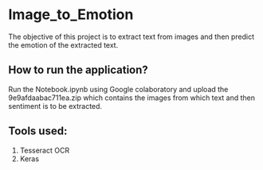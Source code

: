 # Image_to_Emotion

The objective of this project is to extract text from images and then predict the emotion of the extracted text.

## How to run the application?
Run the Notebook.ipynb using Google colaboratory and upload the 9e9afdaabac711ea.zip which contains the images from which text and then sentiment is to be extracted.

## Tools used:
1. Tesseract OCR
2. Keras
